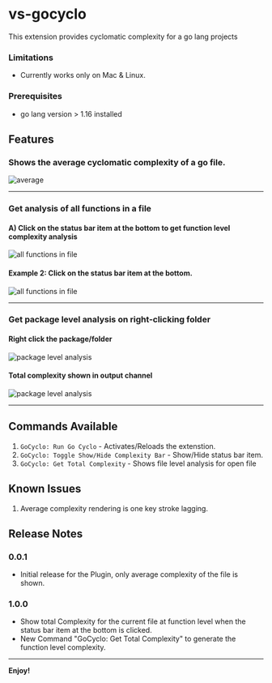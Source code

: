 # vs-gocyclo

This extension provides cyclomatic complexity for a go lang projects

### Limitations
- Currently works only on Mac & Linux.

### Prerequisites
- go lang version > 1.16 installed

## Features

### Shows the average cyclomatic complexity of a go file.
![average](3_average_for_current_file.jpeg)

---

### Get analysis of all functions in a file
#### A) Click on the status bar item at the bottom to get function level complexity analysis
![all functions in file](4_click_status_bar_item_for_func_analysis.png)

#### Example 2: Click on the status bar item at the bottom.
![all functions in file](4b_cick_sbi_to_get_file_average%20.png)

---

### Get package level analysis on right-clicking folder
#### Right click the package/folder
![package level analysis](5_select_from_menu_right_click.png)

#### Total complexity shown in output channel
![package level analysis](6_package_level_all_functions.png)

---

## Commands Available
1. `GoCyclo: Run Go Cyclo` - Activates/Reloads the extenstion.
2. `GoCyclo: Toggle Show/Hide Complexity Bar` - Show/Hide status bar item.
3. `GoCyclo: Get Total Complexity` - Shows file level analysis for open file

## Known Issues

1. Average complexity rendering is one key stroke lagging.

## Release Notes

### 0.0.1

* Initial release for the Plugin, only average complexity of the file is shown.

### 1.0.0

* Show total Complexity for the current file at function level when the status bar item at the bottom is clicked.
* New Command "GoCyclo: Get Total Complexity" to generate the function level complexity.

---

**Enjoy!**
